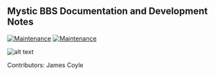 ## Mystic BBS Documentation and Development Notes
[![Maintenance](https://img.shields.io/badge/Maintained%3F-yes-green.svg)](https://GitHub.com/Naereen/StrapDown.js/graphs/commit-activity) [![Maintenance](https://img.shields.io/badge/Home_Network%3F-araknet-red.svg)](https://GitHub.com/Naereen/StrapDown.js/graphs/commit-activity)

![alt text](https://www.phenomprod.com/images/bbs/mystic-logo1.png "Mystic BBS Logo")

Contributors:
James Coyle
